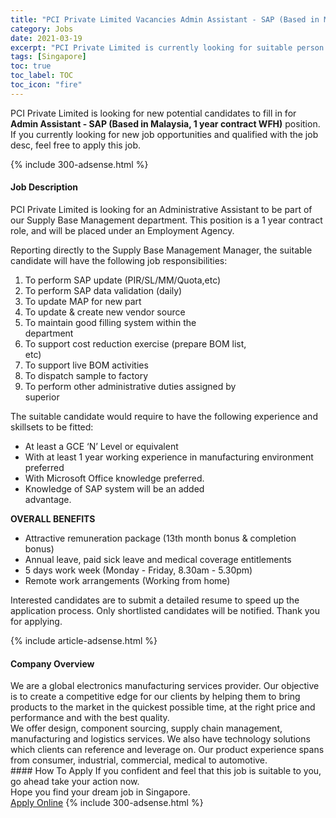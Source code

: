 ```yaml
---
title: "PCI Private Limited Vacancies Admin Assistant - SAP (Based in Malaysia, 1 year contract WFH)" 
category: Jobs 
date: 2021-03-19 
excerpt: "PCI Private Limited is currently looking for suitable person to fill in the Admin Assistant - SAP (Based in Malaysia, 1 year contract WFH) which based in Singapore" 
tags: [Singapore] 
toc: true 
toc_label: TOC 
toc_icon: "fire" 
--- 
```


<p>PCI Private Limited is looking for new potential candidates to fill in for <b>Admin Assistant - SAP (Based in Malaysia, 1 year contract WFH)</b> position. If you currently looking for new job opportunities and qualified with the job desc, feel free to apply this job.
</p>{% include 300-adsense.html %} 
<div><div><h4>Job Description</h4></div><div><div><span><div><p>PCI Private Limited is looking for an Administrative Assistant to be part of our Supply Base Management department. This position is a 1 year contract role, and will be placed under an Employment Agency.</p><p>Reporting directly to the Supply Base Management Manager, the suitable candidate will have the following job responsibilities:</p><ol><li>To perform SAP update (PIR/SL/MM/Quota,etc)&#160;&#160;&#160;&#160;&#160;&#160;&#160;&#160;&#160;&#160;&#160;&#160;&#160;&#160;&#160;&#160;&#160;&#160;&#160;&#160;&#160;&#160;&#160;&#160;&#160;&#160;&#160;&#160;&#160;&#160;&#160;&#160;&#160;&#160;&#160;&#160;&#160;&#160;&#160;&#160;</li><li>To perform SAP data validation (daily)&#160;&#160;&#160;&#160;&#160;&#160;&#160;&#160;&#160;&#160;&#160;&#160;&#160;&#160;&#160;&#160;&#160;&#160;&#160;&#160;&#160;&#160;&#160;&#160;&#160;&#160;&#160;&#160;&#160;&#160;&#160;&#160;&#160;&#160;&#160;&#160;&#160;&#160;&#160;&#160;&#160;&#160;&#160;&#160;</li><li>To update MAP for new part&#160;&#160;&#160;&#160;&#160;&#160;&#160;&#160;&#160;&#160;&#160;&#160;&#160;&#160;&#160;&#160;&#160;&#160;&#160;&#160;&#160;&#160;&#160;&#160;&#160;&#160;&#160;&#160;&#160;&#160;&#160;&#160;&#160;&#160;&#160;&#160;&#160;</li><li>To update &amp; create new vendor source&#160;&#160;&#160;&#160;&#160;&#160;&#160;&#160;&#160;&#160;&#160;&#160;&#160;&#160;&#160;&#160;&#160;&#160;&#160;&#160;&#160;&#160;&#160;&#160;&#160;&#160;&#160;&#160;&#160;&#160;&#160;&#160;&#160;&#160;&#160;&#160;&#160;&#160;&#160;&#160;&#160;&#160;&#160;&#160;&#160;</li><li>To maintain good filling system within the department&#160;&#160;&#160;&#160;&#160;&#160;&#160;&#160;&#160;&#160;&#160;&#160;&#160;&#160;&#160;&#160;&#160;&#160;&#160;&#160;&#160;&#160;&#160;&#160;&#160;&#160;&#160;&#160;&#160;&#160;&#160;&#160;&#160;&#160;&#160;&#160;&#160;&#160;&#160;&#160;&#160;&#160;&#160;</li><li>To support cost reduction exercise (prepare BOM list, etc)&#160;&#160;&#160;&#160;&#160;&#160;&#160;&#160;&#160;&#160;&#160;&#160;&#160;&#160;&#160;&#160;&#160;&#160;&#160;&#160;&#160;&#160;&#160;&#160;&#160;&#160;&#160;&#160;&#160;&#160;&#160;&#160;&#160;&#160;&#160;&#160;&#160;&#160;</li><li>To support live BOM activities&#160;&#160;&#160;&#160;&#160;&#160;&#160;&#160;&#160;&#160;&#160;&#160;&#160;&#160;&#160;&#160;&#160;&#160;&#160;&#160;&#160;&#160;&#160;&#160;&#160;&#160;&#160;&#160;&#160;&#160;&#160;&#160;&#160;&#160;&#160;&#160;&#160;&#160;&#160;&#160;&#160;&#160;&#160;&#160;&#160;</li><li>To dispatch sample to factory&#160;&#160;&#160;&#160;&#160;&#160;&#160;&#160;&#160;&#160;&#160;&#160;&#160;&#160;&#160;&#160;&#160;&#160;&#160;&#160;&#160;&#160;&#160;&#160;&#160;&#160;&#160;&#160;&#160;&#160;&#160;&#160;&#160;&#160;&#160;</li><li>To perform other administrative duties assigned by superior&#160;&#160;&#160;&#160;&#160;&#160;&#160;&#160;&#160;&#160;&#160;&#160;&#160;&#160;&#160;&#160;&#160;&#160;&#160;&#160;&#160;&#160;&#160;&#160;&#160;&#160;&#160;&#160;&#160;&#160;&#160;&#160;&#160;&#160;&#160;&#160;</li></ol><p>The suitable candidate would require to have the following experience and skillsets to be fitted:</p><ul><li>At least a GCE &#8216;N&#8217; Level or equivalent</li><li>With at least 1 year working experience in manufacturing environment preferred</li><li>With Microsoft Office knowledge preferred.</li><li>Knowledge of SAP system will be an added advantage.&#160;&#160;&#160;&#160;&#160;&#160;&#160;&#160;&#160;&#160;&#160;&#160;&#160;&#160;&#160;&#160;&#160;&#160;&#160;&#160;&#160;&#160;&#160;&#160;&#160;&#160;&#160;&#160;&#160;&#160;&#160;&#160;&#160;&#160;&#160;&#160;&#160;&#160;&#160;&#160;&#160;&#160;</li></ul><p><strong>OVERALL BENEFITS</strong></p><ul><li>Attractive remuneration package (13th month bonus &amp; completion bonus)</li><li>Annual leave, paid sick leave and medical coverage entitlements</li><li>5 days work week (Monday - Friday, 8.30am - 5.30pm)</li><li>Remote work arrangements (Working from home)</li></ul><p>Interested candidates are to submit a detailed resume to speed up the application process. Only shortlisted candidates will be notified. Thank you for applying.</p></div></span></div></div></div> 
{% include article-adsense.html %} 
<div><div><h4>Company Overview</h4></div><div><div><span><div><div>
<div>
<div>
<div>We are a global electronics manufacturing services provider. Our objective is to create a competitive edge for our clients by helping them to bring products to the market in the quickest possible time, at the right price and performance and with the best quality.</div>
<div>We offer design, component sourcing, supply chain management, manufacturing and logistics services. We also have technology solutions which clients can reference and leverage on. Our product experience spans from consumer, industrial, commercial, medical to automotive.</div>
</div>
</div>
</div></div></span></div></div></div> 
#### How To Apply 
If you confident and feel that this job is suitable to you, go ahead take your action now. <br/> 
Hope you find your dream job in Singapore. <br/> 
<a href="https://www.jobstreet.com.my/en/job/admin-assistant-sap-based-in-malaysia-1-year-contract-wfh-8422484/origin/sg?jobId=jobstreet-sg-job-8422484&" class="btn btn--info" target="_blank" rel="nofollow noopenner">Apply Online</a> 
{% include 300-adsense.html %} 